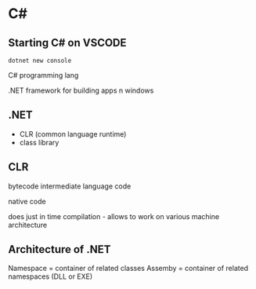 # C#

## Starting C# on VSCODE

```shell
dotnet new console
```

C# programming lang

.NET framework for building apps n windows

## .NET

- CLR (common language runtime)
- class library

## CLR

bytecode
intermediate language code

native code

does just in time  compilation - allows to work on various machine architecture

## Architecture of .NET

Namespace = container of related classes
Assemby = container of related namespaces (DLL or EXE)


